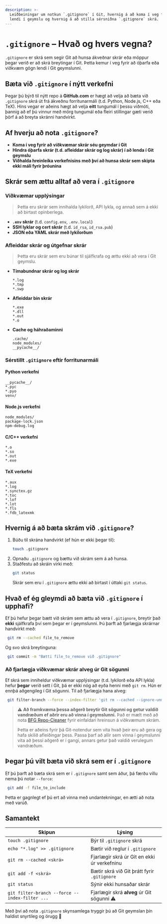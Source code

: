 ```yaml
---
description: >-
  Leiðbeiningar um notkun `.gitignore` í Git, hvernig á að koma í veg fyrir að viðkvæmar skrár
  lendi í geymslu og hvernig á að stilla sérsniðna `.gitignore` skrá.
---
```


# `.gitignore` – Hvað og hvers vegna?

`.gitignore` er skrá sem segir Git að hunsa ákveðnar skrár eða möppur þegar verið er að skrá
breytingar í Git. Þetta kemur í veg fyrir að óþarfa eða viðkvæm gögn lendi í Git geymslunni.

## Bæta við `.gitignore` í nýtt verkefni

Þegar þú býrð til nýtt repo á **GitHub.com** er hægt að velja að bæta við `.gitignore` skrá
út frá ákveðnu forritunarmáli (t.d. Python, Node.js, C++ eða TeX). Hins vegar er aðeins hægt að
velja
**eitt** tungumál í þessu viðmóti, þannig að ef þú vinnur með mörg tungumál eða fleiri stillingar
gæti verið þörf á að breyta skránni handvirkt.

## Af hverju að nota `.gitignore`?

- **Koma í veg fyrir að viðkvæmar skrár séu geymdar í Git**
- **Hindra óþarfa skrár (t.d. afleiddar skrár og log skrár) í að lenda í Git geymslu**
- **Viðhalda hreinleika verkefnisins með því að hunsa skrár sem skipta ekki máli fyrir þróunina**

## Skrár sem ættu alltaf að vera í `.gitignore`

### Viðkvæmar upplýsingar

> Þetta eru skrár sem innihalda lykilorð, API lykla, og annað sem á ekki að birtast opinberlega.

- **`.env` skrár** (t.d. `config.env`, `.env.local`)
- **SSH lyklar og cert skrár** (t.d. `id_rsa`, `id_rsa.pub`)
- **JSON eða YAML skrár með lykilorðum**

### Afleiddar skrár og útgefnar skrár

> Þetta eru skrár sem eru búnar til sjálfkrafa og ættu ekki að vera í Git geymslu.

- **Tímabundnar skrár og log skrár**
  ```
  *.log
  *.tmp
  *.swp
  ```
- **Afleiddar bin skrár**
  ```
  *.exe
  *.dll
  *.out
  *.o
  ```
- **Cache og háhraðaminni**
  ```
  .cache/
  node_modules/
  __pycache__/
  ```

### Sérstillt `.gitignore` eftir forritunarmáli

#### Python verkefni

```
__pycache__/
*.pyc
*.pyo
venv/
```

#### Node.js verkefni

``` 
node_modules/
package-lock.json
npm-debug.log
```

#### C/C++ verkefni

``` 
*.o
*.so
*.out
*.exe
```

#### TeX verkefni

```
*.aux
*.log
*.synctex.gz
*.toc
*.lof
*.lot
*.fls
*.fdb_latexmk
```

## Hvernig á að bæta skrám við `.gitignore`?

1. Búðu til skrána handvirkt (ef hún er ekki þegar til):
   ```sh
   touch .gitignore
   ```
2. Opnaðu `.gitignore` og bættu við skrám sem á að hunsa.
3. Staðfestu að skráin virki með:
   ```sh
   git status
   ```
   Skrár sem eru í `.gitignore` ættu ekki að birtast í úttaki `git status`.

## Hvað ef ég gleymdi að bæta við `.gitignore` í upphafi?

Ef þú hefur þegar bætt við skrám sem ættu að vera í `.gitignore`, breytir það **ekki** sjálfkrafa
því sem þegar er í geymslunni. Þú þarft að fjarlægja skrárnar handvirkt með:

```sh
 git rm --cached file_to_remove
```

Og svo skrá breytinguna:

```sh
 git commit -m "Bætti file_to_remove við .gitignore"
```

### **Að fjarlægja viðkvæmar skrár alveg úr Git sögunni**

Ef skrá sem inniheldur viðkvæmar upplýsingar (t.d. lykilorð eða API lykla) hefur **þegar** verið
sett í Git, þá er ekki nóg að eyða henni með `git rm`. Hún er ennþá aðgengileg í Git sögunni. Til að
fjarlægja hana alveg:

```sh
 git filter-branch --force --index-filter 'git rm --cached --ignore-unmatch <skrá>' --prune-empty --tag-name-filter cat -- --all
```

> ⚠️ **Að framkvæma þessa aðgerð breytir Git sögunni og getur valdið vandræðum ef aðrir eru að
> vinna í geymslunni.** Það er mælt með að
> nota [BFG Repo-Cleaner](https://rtyley.github.io/bfg-repo-cleaner/)
> fyrir einfaldari hreinsun á viðkvæmum skrám.
>
> Þetta er aðeins fyrir þá Git-notendur sem vita hvað þeir eru að gera og hafa skilið
> afleiðingar þess. Passa þarf að allir sem vinna í geymslunni vita að þessi aðgerð er í gangi,
> annars getur það valdið verulegum vandræðum.

## Þegar þú vilt bæta við skrá sem er í `.gitignore`

Ef þú þarft að bæta skrá sem er í `.gitignore` samt sem áður, þá færðu villu nema þú notar
`--force`:

```sh
 git add -f file_to_include
```

Þetta er gagnlegt ef þú ert að vinna með undantekningar, en ætti að nota með varúð.

## Samantekt

| Skipun                                         | Lýsing                                      |
|------------------------------------------------|---------------------------------------------|
| `touch .gitignore`                             | Býr til `.gitignore` skrá                   |
| `echo "*.log" >> .gitignore`                   | Bætir við reglur í `.gitignore`             |
| `git rm --cached <skrá>`                       | Fjarlægir skrá úr Git en ekki úr verkefninu |
| `git add -f <skrá>`                            | Bætir skrá við Git þrátt fyrir `.gitignore` |
| `git status`                                   | Sýnir ekki hunsaðar skrár                   |
| `git filter-branch --force --index-filter ...` | Fjarlægir skrá **alveg** úr Git sögunni ⚠️  |

Með því að nota `.gitignore` skynsamlega tryggir þú að Git geymslan þín haldist snyrtileg og örugg
🚀
